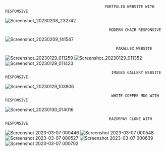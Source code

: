 
                                                PORTFOLIO WEBSITE WITH RESPONSIVE
 <!-- ![Screenshot_20230205_172256](https://user-images.githubusercontent.com/92667215/216833912-09c049c1-5136-4d8a-9b29-11100778b3b6.png) -->
![Screenshot_20230208_232742](https://user-images.githubusercontent.com/92667215/217613646-c4a72c47-b466-44ba-a13a-f4be6fed8ff5.png) 

                                                  MODERN CHAIR RESPONSIVE 
   ![Screenshot_20230209_141547](https://user-images.githubusercontent.com/92667215/217818228-8507ffe8-379a-4889-bdc2-b9f9b646b582.png)

                                                     PARALLEX WEBSITE
<!-- ![AILandpng](https://user-images.githubusercontent.com/92667215/215287577-e499aed6-6e7e-42e0-b3c0-7a52c524bce5.png) -->


![Screenshot_20230129_011259](https://user-images.githubusercontent.com/92667215/215287775-0e460abd-2e3f-4a3d-aaae-86e1d766bf2e.png)
![Screenshot_20230129_011352](https://user-images.githubusercontent.com/92667215/215287781-dac7b1cb-bd69-4578-9a6d-db4a24b150ce.png)
![Screenshot_20230129_011423](https://user-images.githubusercontent.com/92667215/215287783-41369285-cee2-4c78-a612-22896923a6d4.png)
 
                                                   IMAGES GALLERY WEBSITE  RESPONSIVE
 
<!-- ![Screenshot_20230129_103806](https://user-images.githubusercontent.com/92667215/215306273-50458fdd-4b95-4b20-89c6-4e4b22cceb6d.png) -->
![Screenshot_20230129_103806](https://user-images.githubusercontent.com/92667215/215306342-9bedabb0-98a9-4c11-9c44-fec1c514a828.png)
                                                                   
                                                   WHITE COFFEE MUG WITH RESPONSIVE
   

![Screenshot_20230130_014016](https://user-images.githubusercontent.com/92667215/215353404-c1e65734-4c11-4bdd-a994-dd3bfb6c50d0.png)




                                                  RAZORPAY CLONE WITH RESPONSIVE 
![Screenshot 2023-03-07 000446](https://user-images.githubusercontent.com/92667215/223319829-7e8f17fa-1e07-4022-b806-a685d08c04ef.png)
![Screenshot 2023-03-07 000548](https://user-images.githubusercontent.com/92667215/223319904-06060a4b-f4f6-4f40-8f08-68d6f08a1e71.png)
![Screenshot 2023-03-07 000527](https://user-images.githubusercontent.com/92667215/223319889-04bd1e59-c025-4e1a-9f39-f8bc7aede814.png)
![Screenshot 2023-03-07 000639](https://user-images.githubusercontent.com/92667215/223319950-b95d3e8f-eb83-40a3-bcec-269bdef0f110.png)
![Screenshot 2023-03-07 000702](https://user-images.githubusercontent.com/92667215/223319982-39bc0bd9-2eac-4b68-8ada-778fc8ddcb3b.png)

